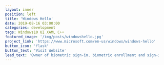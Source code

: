 ```yaml
---
layout: inner
position: left
title: 'Windows Hello'
date: 2019-08-16 03:00:00
categories: development
tags: Windows10 UI XAML C++
featured_image: '/img/posts/windowshello.jpg'
project_link: 'https://www.microsoft.com/en-us/windows/windows-hello'
button_icon: 'flask'
button_text: 'Visit Website'
lead_text: 'Owner of biometric sign-in, biometric enrollment and sign-in settings experience across multiple windows 10 products.'
---
```

